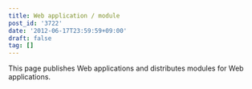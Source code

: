 ```yaml
---
title: Web application / module
post_id: '3722'
date: '2012-06-17T23:59:59+09:00'
draft: false
tag: []
---
```


This page publishes Web applications and distributes modules for Web applications.